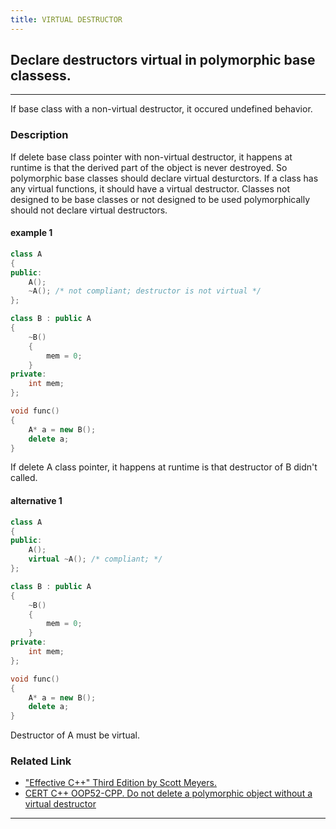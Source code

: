 ```yaml
---
title: VIRTUAL DESTRUCTOR
---
```

## Declare destructors virtual in polymorphic base classess.
----
If base class with a non-virtual destructor, it occured undefined behavior.
### Description
If delete base class pointer with non-virtual destructor, it happens at runtime is that the derived part of the object is never destroyed. So polymorphic base classes should declare virtual desturctors. If a class has any virtual functions, it should have a virtual destructor. Classes not designed to be base classes or not designed to be used polymorphically should not declare virtual destructors.

#### __example 1__
```cpp
class A
{
public:
	A();
	~A(); /* not compliant; destructor is not virtual */
};

class B : public A
{
	~B()
	{
		mem = 0;
	}
private:
	int mem;
};

void func()
{
	A* a = new B();
	delete a;
}
```
If delete A class pointer, it happens at runtime is that destructor of B didn't called.

#### __alternative 1__
```cpp
class A
{
public:
	A();
	virtual ~A(); /* compliant; */
};

class B : public A
{
	~B()
	{
		mem = 0;
	}
private:
	int mem;
};

void func()
{
	A* a = new B();
	delete a;
}
```
Destructor of A must be virtual.


### Related Link
+ ["Effective C++" Third Edition by Scott Meyers.](http://aristeia.com/books.html) 
+ [CERT C++  OOP52-CPP. Do not delete a polymorphic object without a virtual destructor](https://www.securecoding.cert.org/confluence/display/cplusplus/OOP52-CPP.+Do+not+delete+a+polymorphic+object+without+a+virtual+destructor)

----
